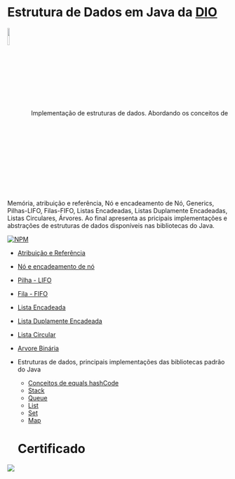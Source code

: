# Estrutura de Dados em Java da <a href="https://digitalinnovation.one/">DIO</a>

<image src="https://github.com/P3d50/EstruturaDeDadosEmJavaDaDIO/blob/main/assets/7ce0034f-7e1d-4312-9092-5eb2b8d309cb.png" align="center" width="10%" height="10%"> 
 Implementação de estruturas de dados. Abordando os conceitos de Memória, atribuição e referência,  Nó e encadeamento de Nó, Generics, Pilhas-LIFO, Filas-FIFO, Listas Encadeadas, Listas Duplamente Encadeadas, Listas Circulares, Árvores. Ao final apresenta as pricipais implementações e abstrações de estruturas de dados disponíveis nas bibliotecas do Java.
 
[![NPM](https://img.shields.io/npm/l/react)](https://github.com/P3d50/EstruturaDeDadosEmJavaDaDIO/blob/main/LICENSE) 


- <a href="https://github.com/P3d50/EstruturaDeDadosEmJavaDaDIO/tree/main/src/main/java/com/projeto/atrubuicaoreferencia">Atribuição e Referência</a>
- <a href="https://github.com/P3d50/EstruturaDeDadosEmJavaDaDIO/tree/main/src/main/java/com/projeto/noencadeamentodeno">Nó e encadeamento de nó</a>
- <a href="https://github.com/P3d50/EstruturaDeDadosEmJavaDaDIO/tree/main/src/main/java/com/projeto/pilha">Pilha - LIFO</a>
- <a href="https://github.com/P3d50/EstruturaDeDadosEmJavaDaDIO/tree/main/src/main/java/com/projeto/fila">Fila - FIFO</a>
- <a href="https://github.com/P3d50/EstruturaDeDadosEmJavaDaDIO/tree/main/src/main/java/com/projeto/listaencadeada">Lista Encadeada</a>
- <a href="https://github.com/P3d50/EstruturaDeDadosEmJavaDaDIO/tree/main/src/main/java/com/projeto/listaduplamenteencadeada">Lista Duplamente Encadeada</a>
- <a href="https://github.com/P3d50/EstruturaDeDadosEmJavaDaDIO/tree/main/src/main/java/com/projeto/listascirculares">Lista Circular</a>
- <a href="https://github.com/P3d50/EstruturaDeDadosEmJavaDaDIO/tree/main/src/main/java/com/projeto/arvorebinaria">Arvore Binária</a>
- Estruturas de dados, principais implementações das bibliotecas  padrão do Java
  - <a href="https://github.com/P3d50/EstruturaDeDadosEmJavaDaDIO/tree/main/src/main/java/com/projeto/equalshashcode">Conceitos de equals hashCode</a> 
  - <a href="https://github.com/P3d50/EstruturaDeDadosEmJavaDaDIO/tree/main/src/main/java/com/projeto/implementacaopadraojava/stack">Stack</a> 
  - <a href="https://github.com/P3d50/EstruturaDeDadosEmJavaDaDIO/tree/main/src/main/java/com/projeto/implementacaopadraojava/queue">Queue</a> 
  - <a href="https://github.com/P3d50/EstruturaDeDadosEmJavaDaDIO/tree/main/src/main/java/com/projeto/implementacaopadraojava/list">List</a>
  - <a href="https://github.com/P3d50/EstruturaDeDadosEmJavaDaDIO/tree/main/src/main/java/com/projeto/implementacaopadraojava/set">Set</a> 
  - <a href="https://github.com/P3d50/EstruturaDeDadosEmJavaDaDIO/tree/main/src/main/java/com/projeto/implementacaopadraojava/map">Map</a> 
  
  # Certificado
  
  
 <image src="https://github.com/P3d50/EstruturaDeDadosEmJavaDaDIO/blob/main/assets/certificado.png" align="left">
 

